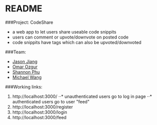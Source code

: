# README

###Project: CodeShare
* a web app to let users share useable code snippits
* users can comment or upvote/downvote on posted code
* code snippits have tags which can also be upvoted/downvoted

###Team:
* [Jason Jiang](https://github.com/JasonxJiang)
* [Omar Ozgur](https://github.com/omar-ozgur)
* [Shannon Phu](https://github.com/shannonphu)
* [Michael Wang](https://github.com/micwa)

###Working links:
1. http://localhost:3000/
⋅⋅* unauthenticated users go to log in page
⋅⋅* authenticated users go to user "feed"
2. http://localhost:3000/register
3. http://localhost:3000/login
4. http://localhost:3000/feed